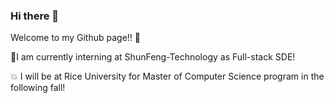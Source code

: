 ### Hi there 👋

Welcome to my Github page!! 	:star_struck:

🔭I am currently interning at ShunFeng-Technology as Full-stack SDE! 

:boom: I will be at Rice University for Master of Computer Science program in the following fall! 



<!--
**RRQLiu/RRQLiu** is a ✨ _special_ ✨ repository because its `README.md` (this file) appears on your GitHub profile.

Here are some ideas to get you started:

- 🔭 I’m currently working on ...
- 🌱 I’m currently learning ...
- 👯 I’m looking to collaborate on ...
- 🤔 I’m looking for help with ...
- 💬 Ask me about ...
- 📫 How to reach me: ...
- 😄 Pronouns: ...
- ⚡ Fun fact: ...
-->
